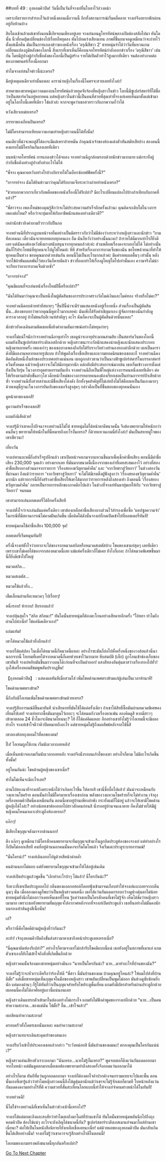 ##บทที่ 49 : ถุงหอมคิวปิด!
วันนี้เป็นวันที่จางเย่ยื่นใบลาไว้ล่วงหน้า

เพราะอัดรายการสำรองไว้แล้วหนึ่งตอนเมื่อวานนี้ อีกทั้งสถานการณ์เริ่มคลี่คลาย จางเย่จึงอยากพักผ่อนอยู่กับบ้านบ้าง

สิบโมงเช้าแล้วแต่เขายังนอนขี้เกียจบนเตียงอยู่เลย จางเย่นอนดูโทรทัศน์พลางเปิดช่องสลับไปมา ทันใดนั้น นิ้วที่กดปุ่มเปลี่ยนช่องไปเรื่อยก็หยุดลง หันไปกดเร่งเสียงแทน ภาพที่ขึ้นบนจอดูเหมือนว่าจะถ่ายไว้ตั้งแต่เมื่อคืน มันเป็นการแถลงข่าวของหนังเรื่อง ‘ดรุณีสีขาว 2’ ชายหนุ่มจำได้ว่าวันที่แหวนเกมเปลี่ยนแปลงภูมิหลังของโลกนี้ สิ่งแรกที่เขาเห็นก็คือบนจอโทรทัศน์กำลังออกข่าวเรื่อง ‘ดรุณีสีขาว’ เช่นกัน โดยมีอู๋ปางผู้กำกับชื่อดังของโลกนี้เป็นผู้สร้าง รายได้เปิดตัวทำไว้สูงมากทีเดียว จนต้องทำภาคต่อของภาพยนตร์เรื่องนี้ออกมา 

ทำไมจางเย่สนใจข่าวนี้น่ะเหรอ?

มีอยู่เหตุผลเดียวเท่านั้นแหละ ดารานำหญิงในเรื่องนี้โคตรจะสวยเลยยังไงล่ะ!

สายตาของชายหนุ่มกวาดมองบนโทรทัศน์แล้วหยุดจับจ้องที่หญิงสาวในข่าว โลกนี้มีซูเปอร์สตาร์ที่ได้ชื่อว่าเป็นสตาร์ควีนอยู่หลายคน แต่หญิงสาวในข่าวนี้เป็นคนที่สวยที่สุดเท่าที่จางเย่เคยเห็นมาตั้งแต่เข้ามาอยู่ในโลกใบนี้เลยทีเดียว ใช่แล้วล่ะ หากจะพูดว่าเธอสวยราวกับภาพวาดก็ว่าได้

หวังเสียวเหม่ยเหรอ?

ภรรยาของเถียนปินเหรอ?

ไม่มีใครสามารถเทียบความงามเท่าหญิงสาวคนนี้ได้ทั้งนั้น!

คนเดียวที่น่าจะพอสูสีได้คงจะมีแต่เหราอ้ายหมิ่น ถ้าคุณน้าเจ้าของห้องแต่งตัวทันสมัยเสียบ้าง สองคนนี้คงแทบไม่มีใครกินกันลงเลยทีเดียว

บนหน้าจอโทรทัศน์ การแถลงข่าวได้จบลง จางหย่วนฉีถูกล้อมรอบด้วยนักข่าวมากมาย แม้กระทั่งผู้กำกับชื่อดังอย่างอู๋ปางยังทำอะไรไม่ได้

“พี่จาง คุณคาดหวังอย่างไรบ้างกับรายได้ในบ็อกซ์ออฟฟิศครั้งนี้?”

“อาจารย์จาง ฉันได้ยินข่าวมาว่าคุณได้รับบาดเจ็บระหว่างถ่ายทำหนังเหรอ?”

“ช่วยบอกพวกเราเกี่ยวกับพล็อตของหนังเรื่องนี้ได้รึเปล่า? มีอะไรเปลี่ยนแปลงไปบ้างถ้าเทียบกับภาคที่แล้ว?”

“พี่สาวจาง เพลงใหม่ของคุณรู้สึกว่าจะไม่ประสบความสำเร็จอีกครั้งแล้วนะ คุณคิดจะเติบโตในวงการเพลงต่อไหม? หรือว่าจะทุ่มเทให้กับอาชีพนักแสดงอย่างเดียวดี?”

เหล่านักข่าวยิงคำถามรัวราวกับปืนกล

จางหย่วนฉีที่ปรากฎบนหน้าจอยิ้มอย่างเป็นมิตรราวกับว่าไม่มีช่องว่างระหว่างหญิงสาวและนักข่าว “ถามทีละคนนะ เดี๋ยวฉันจะทยอยตอบทุกคนเอง อืม ฉันก็หวังว่าอย่างนั้นนะคะ! ถ้ารายได้ดีมากเท่าไรก็ยิ่งดีเลย แต่ฉันคงต้องหวังพึ่งแรงสนับสนุนจากทุกคนแล้วล่ะค่ะ ส่วนพล็อตเรื่องคงจะบอกไม่ได้ ไม่อย่างนั้นมันก็ไร้ประโยชน์ที่ทุกคนจะไปดูใช่ไหมล่ะ หึหึ สำหรับเรื่องอาการบาดเจ็บของฉัน ขอโทษด้วยนะที่ทำให้ทุกคนเป็นห่วง ขอบคุณมากด้วยเช่นกัน ตอนนี้ไม่เป็นอะไรมากแล้วค่ะ มีแค่รอยแผลตื้นๆ เท่านั้น หลังจากใช้ผ้าพันแผลพันไว้สองวันก็หายดีแล้ว ข่าวที่ออกทำให้เรื่องดูใหญ่โตไปเท่านั้นเอง ความจริงไม่น่าจะเรียกว่าอาการบาดเจ็บด้วยซ้ำ”

“อาจารย์จาง!”

“คุณมีแผนที่จะเล่นหนังเรื่องใหม่ปีนี้หรือเปล่า?”

“ฉันได้ยินมาว่าคุณจะเป็นหนึ่งในผู้ตัดสินของการประกาศรางวัลไมค์เงินและไมค์ทอง จริงหรือไม่คะ?”

จางหย่วนฉีตอบด้วยท่าทีสบายๆ “สิ้นปีนี้น่าจะมีร่วมแสดงหนังอยู่เรื่องหนึ่ง ส่วนเรื่องเป็นผู้ตัดสินนั้น...ต้องขอบอกว่าพวกคุณนี่หูตาไวมากเลยค่ะ ฉันเพิ่งได้รับคำเชิญมาเอง ผู้จัดการของฉันกำลังดูตารางเวลาอยู่ ถ้าไม่ชนกับอีเวนท์สำคัญๆ อะไร ฉันก็คงจะเป็นผู้ตัดสินด้วยนั่นแหละ”

นักข่าวยังคงเดินตามติดเธอเพื่อยิงคำถามสัมภาษณ์อย่างไม่หยุดง่ายๆ

จางเย่ไม่แน่ใจนักว่าจางหย่วนฉีอายุเท่าไร เธอดูน่าจะอายุประมาณสามสิบ เป็นสตาร์ควีนของโลกนี้ แถมยังเป็นซูเปอร์สตาร์ระดับเอสอีกด้วย หญิงสาวชนะรางวัลนักแสดงนำหญิงและนักแสดงประกอบหญิงมาหลายครั้ง เพลงเก่าๆ ของเธอบางเพลงถึงกับได้รับรางวัลท่วงทำนองทองคำอีกด้วย เธอเป็นดาราดังที่มีผลงานหลากหลายรูปแบบ ถ้าให้พูดถึงเรื่องชื่อเสียงและความยอดนิยมของเธอละก็ จางหย่วนฉีคงติดอันดับหนึ่งในห้าของประเทศอย่างแน่นอน เธอถูกกล่าวขานว่าเป็นนางฟ้าซูเปอร์สตาร์ในบรรดาสตาร์ควีนทั้งหมด แม้ว่าหญิงสาวจะไม่ได้มีอายุมากนัก แต่กลับมีประสบการณ์มากล้น เธอเริ่มเข้าวงการตั้งแต่ยังเป็นวัยรุ่น ในวงการอุตสาหกรรมบันเทิง จางหย่วนฉีถือเป็นพี่ใหญ่แห่งวงการคนหนึ่งเลยทีเดียว ต่อให้เรียงตามลำดับขั้นอาวุโส เด็กหน้าใหม่ของวงการหลายคนคงต้องเรียกเธอเป็นท่านอาจารย์ป้าเสียด้วยซ้ำ จางหย่วนฉีทั้งสวยสง่าและมีชื่อเสียงโด่งดัง อีกทั้งจุดสำคัญที่ไม่เอ่ยถึงไม่ได้คือเธอเป็นกันเองมากๆ ด้วยเหตุนี้ฐานะในวงการบันเทิงของเธอจึงสูงสุดๆ กล่าวคือเป็นที่ชื่นชอบของทุกคนนั่นเอง

ดูหน้าตาของเธอสิ!

ดูความสำเร็จของเธอสิ!

แถมยังนิสัยด้วย!

จางเย่รู้ดีว่าเขาคงไปอิจฉาจางหย่วนฉีไม่ได้ ชายหนุ่มไม่ได้หน้าตาดีขนาดนั้น จึงต้องพยายามให้หนักกว่าคนอื่นๆ พยายามให้หนักในที่นี้หมายถึงอะไรงั้นเหรอ? ก็ด้วยแหวนเกมนี่ยังไงล่ะ! มันเป็นสหายคู่ใจของเขาเชียวนะ!

เที่ยงวัน

จางเย่ทานบะหมี่กึ่งสำเร็จรูปอีกแล้ว เขาเปิดหน้าจอเกมจากแหวนขึ้นมาเพื่อเช็กค่าชื่อเสียง ตอนนี้มีค่าชื่อเสียง 230,000 จุดแล้ว อย่างแรกเลย ที่มันมากขนาดนี้เนื่องจากของเก่าที่เคยสะสมเอาไว้ อย่างที่สอง ค่าชื่อเสียงบางส่วนมาจากรายการ ‘เรื่องสยองขวัญยามค่ำคืน’ และ ‘จากวัยชราสู่วัยเยาว์’ ในช่วงสองวันที่ผ่านมา ถึงแม้ว่ารายการ ‘จากวัยชราสู่วัยเยาว์’ จะไม่ได้มีเรตติ้งผู้ฟังสูงกว่า ‘เรื่องสยองขวัญยามค่ำคืน’ มากนัก แต่รายการนี้ก็ยังสร้างค่าชื่อเสียงให้เขาได้มากกว่ารายการหลังถึงสองเท่า ถึงตอนนี้ ‘เรื่องสยองขวัญยามค่ำคืน’ กลายเป็นรายการหลักของภาคดึกไปแล้ว ในช่วงที่จางเย่หันมาทุ่มเทให้กับ ‘จากวัยชราสู่วัยเยาว์’ จนหมด 

เขาสามารถเล่นลอตเตอรี่ได้อีกครั้งเสียที

จางเย่ตั้งใจว่าจะเล่นมันแค่ครั้งเดียว เขาต้องเหลือค่าชื่อเสียงบางส่วนไว้สำรองเพื่อซื้อ ‘แคปซูลความจำ’ ในกรณีที่มีสถานการณ์ไม่คาดฝันเกิดขึ้น เมื่อคิดได้ดังนั้นจางเย่ก็กดเปิดเข้าไปที่ลอตเตอรี่ทันที!

ชายหนุ่มกดใช้ค่าชื่อเสียง 100,000 จุด!

ลอตเตอรี่เริ่มหมุนทันที!

ครั้งนี้จางเย่ตั้งใจว่าอยากจะได้ของจากหมวดสกิลหรือหมวดสเตตัสบ้าง โชคของเขาแย่สุดๆ เลยทีเดียวเพราะเขาไม่เคยได้ของจากสองหมวดนี้เลย แม้แต่ครั้งเดียวก็ไม่เคย ยังไงก็เถอะ ถ้าได้หมวดพิเศษขึ้นมานี่ก็ยิ่งดีเข้าไปใหญ่

หมวดสกิล...

หมวดสเตตัส...

หมวดใช้แล้วทิ้ง...

เข็มเลื่อนผ่านทีละหมวดๆ ไปเรื่อยๆ!

หนึ่งรอบ! ห้ารอบ! สิบรอบแล้ว!

จางเย่ลุ้นสุดใจ “สกิล สกิลนะ!” ทันใดนั้นชายหนุ่มก็ต้องตะโกนอย่างเสียดายอีกครั้ง “ไอ้หยา ทำไมถึงผ่านไปล่ะเนี่ย! โธ่แค่นิดเดียวเอง!”

แถ่มแท้ม!

เขาได้หมวดใช้แล้วทิ้งอีกแล้ว!

จางเย่ได้แต่ปลง ในเมื่อได้หมวดนี้ก็หมวดนี้แหละ อย่างไรซะมันก็ล่อไปตั้งครึ่งหนึ่งของวงล้อแล้วนี่นา นอกจากนี้ ไอเทมที่เคยได้จากหมวดนี้ก็เคยช่วยเขาไว้มากมาย หีบสมบัติ (เล็ก) ถูกโอนเข้าช่องเก็บของเขาทันที จางเย่หยิบมันขึ้นมาวางบนโต๊ะก่อนที่จะเปิดฝาออก! แสงสีทองอันคุ้นตาสว่างเรืองรองไปทั่ว! ถุงใส่เครื่องหอมสีชมพูพลันปรากฏขึ้น! 

【ถุงหอมคิวปิด】 : แสดงผลทันทีเมื่อสวมใส่ เพิ่มโชคด้านเพศตรงข้ามแก่ผู้เล่นเป็นเวลาห้านาที!

โชคด้านเพศตรงข้าม?

นี่ถึงกับมีไอเทมเพิ่มโชคด้านเพศตรงข้ามด้วยเหรอ?

จางเย่รู้สึกอารมณ์ดีขึ้นมาทันที น่าเสียดายที่มันใช้ได้แค่ครั้งเดียว ถ้าเขาได้สิทธิ์ซื้อมันผ่านหมวดพิเศษคงเยี่ยมไปเลย! จางเย่อยากซื้อมันมาตุนไว้เยอะๆ จะได้หมดกังวลเรื่องหาแฟน ลองคิดดูสิ หากมีสาวๆ เข้าหาตลอด 24 ชั่วโมงจะดีขนาดไหนนะ? ไฮ้ ก็ได้แค่คิดแหละ อีกอย่างเขายังไม่รู้ว่าไอเทมนี้จะมีผลอย่างไร จางเย่เข้าใจดีว่าคิวปิดหมายถึงอะไร แต่ชายหนุ่มไม่รู้ถึงผลลัพธ์หลังจากใช้นี่สิ

เขาลองห้อยถุงหอมไว้ที่คอของตน!

ปิ๊ง! ไอเทมถูกใช้งาน เริ่มนับเวลาถอยหลัง!

เมื่อเห็นหน้าจอเกมเริ่มนับเวลาถอยหลัง จางเย่จึงนั่งรอบนเก้าอี้ของเขา อย่างไรก็ตาม ไม่มีอะไรเกิดขึ้นทั้งนั้น!

อยู่ไหนกันน่ะ โชคด้านผู้หญิงของเขาเนี่ย?

ทำไมไม่เห็นจะมีอะไรเลย?

ผ่านไปสองนาทีจางเย่ถึงตระหนักได้ว่าเกิดอะไรขึ้น ให้ตายสิ เขานี่ซื่อบื้อไปแล้ว! มันน่าจะเหมือนกับวงแหวนโชคร้าย ตอนนั้นถ้าไม่มีใครมาหาเรื่องเขาก่อน พลังของวงแหวนโชคร้ายก็จะไม่ทำงาน เจ้าถุงเครื่องหอมคิวปิดนี่คงเหมือนกัน ตอนนี้เขาอยู่บ้านเพียงลำพัง กระทั่งแม่ก็ไม่อยู่ แล้วจะให้เขามีโชคด้านผู้หญิงได้ไงล่ะ? อย่างน้อยเขาต้องออกไปสาวสักคนก่อนสิ นั่งรออยู่บ้านจนเฉาตาย ก็คงไม่ช่วยให้มีผู้หญิงคนไหนมาเคาะประตูถึงห้องหรอก?

แก๊กๆ!

มีเสียงไขกุญแจดังมาจากด้านนอก!

ตึง แก๊กๆ ดูเหมือนว่ามีใครสักคนพยายามจะทิ่มกุญแจเข้ามาในลูกบิดประตูห้องของจางเย่ แต่ทำอย่างไรก็เปิดไม่ออกเสียที คนที่อยู่ด้านนอกคนนั้นคงจะเริ่มโมโหแล้ว จึงเริ่มเตะประตูระบายอารมณ์!

“นั่นใครน่ะ!” จางเย่เดินออกไปดูด้วยสีหน้าดำคล้ำ

คนด้านนอกไม่ตอบ แต่ยังพยายามไขกุญแจเข้ามาให้ได้อยู่เช่นเดิม

จางเย่เปิดประตูแล้วพูดขึ้น “เลิกทำอะไรบ้าๆ ได้แล้ว! นี่ใครกันน่ะ?”

จังหวะที่เขาเปิดประตูออกไป กลิ่นของแอลกอฮอล์ก็ลอยฟุ้งเข้ามาจนเกือบทำให้จางเย่ผงะถอยจากกลิ่นฉุนๆ นั่น เมื่อลองมองดูก็พบว่าเป็นหญิงสาวคนหนึ่ง เธอใส่แว่นกันแดดกรอบกว้างดูช่างคุ้นตาไม่น้อย ชายหนุ่มยังนึกไม่ออกว่าเคยเห็นเธอที่ไหน รู้แค่ว่าเธอเป็นใครสักคนที่เขาไม่รู้จัก เห็นได้ชัดว่าหญิงสาวเมามาก เพราะเธอยังพยายามทิ่มกุญแจใส่อากาศหลังจากที่จางเย่เปิดประตูแล้ว เธอยืนอย่างไม่มั่นคงนักบนรองเท้าส้นสูงสีเนื้อนั่น!

เอ๋?

หรือว่านี่คือโชคดีด้านผู้หญิงที่ว่ากันนะ?

อะฮ่า! เจ้าถุงหอมคิวปิดถึงขั้นส่งสาวมาหาเขาถึงหน้าประตูเลยเหรอเนี่ย?

“นี่คุณมาผิดห้องรึเปล่า?” อย่างไรก็ตามจางเย่ไม่กล้ารับโชคดีแบบนี้แน่ เธอยังอยู่ในสภาพที่เมาแอ๋ แถมตัวเขาเองก็ยังไม่เข้าใจถึงสิ่งที่เกิดขึ้นอีกด้วย

หญิงสาวคนนั้นจ้องมองชายหนุ่มอย่างมึนงง “นายเป็นใครกันน่ะ? นาย...มาทำอะไรที่บ้านของฉัน?”

จางเย่ไม่รู้ว่าจะหัวเราะดีหรือว่าร้องไห้ดี “พี่สาว นี่มันบ้านของผม บ้านคุณอยู่ไหนล่ะ? ให้ผมไปส่งที่บ้านดีมั้ย” แต่เมื่อชายหนุ่มเห็นกุญแจในมือของหญิงสาว เขาพลันเปลี่ยนเป็นพูดไม่ออก มันช่างดูซับซ้อนยิ่งนัก แค่มองผ่านๆ ก็รู้ได้ทันทีว่าเป็นกุญแจสำหรับไขประตูชั้นเยี่ยม แถมยังมีบัตรสำหรับผ่านประตูอีกด้วย เธอคนนี้คงไม่ได้อาศัยอยู่แถวนี้แน่นอนเลย

หญิงสาวเดินแทรกตัวเข้ามาในห้องอย่างไม่เกรงใจ แถมยังไม่ฟังคำพูดของจางเย่อีกด้วย “นาย...เป็นคนทำความสะอาด...ของแม่ฉัน ใช่มั้ย? อื้ม...เข้าใจแล้ว!”

เธอสิคนทำความสะอาด!

ครอบครัวทั้งโคตรเธอนั่นแหละ คนทำความสะอาด!

หญิงสาวแทบจะเดินสะดุดเท้าของตนเอง

จางเย่รีบวิ่งเข้าไปประคองเธอแล้วกล่าว “ระวังหน่อยสิ นี่มันบ้านของผมนะ! ตกลงคุณเป็นใครกันแน่น่ะ?”

หญิงสาวแค่นเสียงหัวเราะออกมา “ฉันเหรอ...นายไม่รู้งั้นเหรอ?” พูดจบเธอก็ดึงแว่นกันแดดออกมาจากใบหน้า แต่มันดูตลกมากเมื่อเธอต้องพยายามทำถึงสองครั้งจึงถอดแว่นออกมาได้

อย่างไรก็ตาม ทันทีที่แว่นถูกถอดออกมา จางเย่ก็ต้องตกใจอ้าปากค้างจนกรามแทบจะไปแตะพื้น ตอนนั้นเองที่เขารู้แล้วว่าทำไมหญิงสาวคนนี้ถึงได้ดูคุ้นตานักแม้ว่าเขาจะไม่รู้จักเธอก็ตามที ใบหน้าหลังแว่นกันแดดงดงามอย่างไร้ที่ติ ความสวยที่สั่นสะเทือนโลกแบบนี้ทำให้จางเย่จำคนตรงหน้าได้ในทันที!

จางหย่วนฉี!

นี่ไม่ใช่จางหย่วนฉีที่เขาเห็นในข่าวช่วงเช้านี้เหรอไง!?

จางเย่ได้แต่ตกตะลึงและสงสัยว่าทำไมเธอถึงมาโผล่ที่บ้านเขาได้ ทันใดนั้นชายหนุ่มพลันนึกไปถึงถุงหอมคิวปิด ต้องใช่แน่ๆ อะไรจะบังเอิญได้ขนาดนี้กัน? ซูเปอร์สตาร์ระดับเอสเมาแอ๋จนมาโผล่บ้านเขาเนี่ยนะ? ต่อให้เป็นในหนังสือนิยายก็ยังเหลือเชื่อเลยนะเนี่ย! แต่ด้วยผลของถุงหอมคิวปิด มันกลับเกิดขึ้นได้เสียอย่างนั้น! จางเย่ไม่รู้ว่าเขาควรจะรู้สึกอย่างไรดีในตอนนี้!

ไอเทมของเกมทรงพลังขนาดนี้ทุกอันหรือเปล่า?


[Go To Next Chapter]( ./51.md)